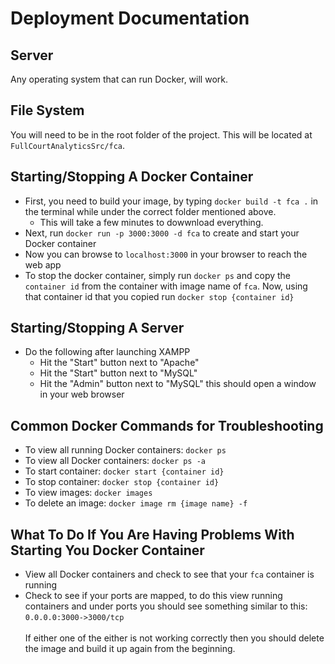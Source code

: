 # Deployment Documentation

## Server 
Any operating system that can run Docker, will work.

## File System
You will need to be in the root folder of the project. This will be located at <code>FullCourtAnalyticsSrc/fca</code>.

## Starting/Stopping A Docker Container
- First, you need to build your image, by typing `docker build -t fca .` in the terminal while under the correct folder mentioned above. 
  - This will take a few minutes to dowwnload everything.
- Next, run `docker run -p 3000:3000 -d fca` to create and start your Docker container 
- Now you can browse to `localhost:3000` in your browser to reach the web app
- To stop the docker container, simply run `docker ps` and copy the `container id` from the container with image name of `fca`. 
Now, using that container id that you copied run `docker stop {container id}` 

## Starting/Stopping A Server
- Do the following after launching XAMPP
  * Hit the "Start" button next to "Apache"
  * Hit the "Start" button next to "MySQL"
  * Hit the "Admin" button next to "MySQL" this should open a window in your web browser
## Common Docker Commands for Troubleshooting
- To view all running Docker containers: `docker ps`
- To view all Docker containers: `docker ps -a`
- To start container: `docker start {container id}`
- To stop container: `docker stop {container id}`
- To view images: `docker images`
- To delete an image: `docker image rm {image name} -f`


## What To Do If You Are Having Problems With Starting You Docker Container
- View all Docker containers and check to see that your `fca` container is running
- Check to see if your ports are mapped, to do this view running containers and under ports you should see something similar to this: `0.0.0.0:3000->3000/tcp` <br><br>
If either one of the either is not working correctly then you should delete the image and build it up again from the beginning.
